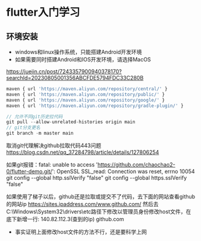 # flutter入门学习

## 环境安装
 - windows和linux操作系统，只能搭建Android开发环境
 - 如果需要同时搭建Android和IOS开发环境，请选择MacOS


 https://juejin.cn/post/7243357900940378170?searchId=20230805001356ABCFDE5794FDC33C280B

 ```ts
 maven { url 'https://maven.aliyun.com/repository/central/' }
 maven { url 'https://maven.aliyun.com/repository/public/' }
 maven { url 'https://maven.aliyun.com/repository/google/' }
 maven { url 'https://maven.aliyun.com/repository/gradle-plugin/' }
 ```
```ts
// 允许不同git历史拉代码
git pull --allow-unrelated-histories origin main
// git分支更名
git branch -m master main
```

取消git代理解决github拉取代码443问题
https://blog.csdn.net/qq_37284798/article/details/127806254


如果git报错：fatal: unable to access 'https://github.com/chaochao2-0/flutter-demo.git/': OpenSSL SSL_read: Connection was reset, errno 10054
git config --global http.sslVerify "false"
git config --global https.sslVerify "false"

如果使用了梯子以后，github还是拉取或提交不了代码，去下面的网站查看github的网站ip
https://sites.ipaddress.com/www.github.com/
然后去C:\Windows\System32\drivers\etc路径下修改以管理员身份修改host文件，在底下新增一行:
140.82.112.3(查到的ip) github.com
 - 事实证明上面修改host文件的方法不行，还是要科学上网